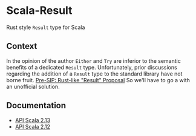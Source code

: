 # Scala-Result

Rust style `Result` type for Scala

## Context

In the opinion of the author `Either` and `Try` are inferior to the semantic benefits of a dedicated `Result` type.
Unfortunately, prior discussions regarding the addition of a `Result` type to the standard library have not borne fruit. 
[Pre-SIP: Rust-like "Result" Proposal](https://contributors.scala-lang.org/t/pre-sip-proposal-of-introducing-a-rust-like-type-result/3497)
So we'll have to go a with an unofficial solution.

## Documentation

* [API Scala 2.13](https://jsbrucker.dev/scala-result/scala-2.13/api/dev/jsbrucker/result)
* [API Scala 2.12](https://jsbrucker.dev/scala-result/scala-2.12/api/dev/jsbrucker/result)
